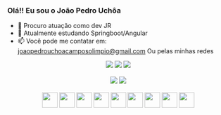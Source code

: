 ### Olá!! Eu sou o João Pedro Uchôa


- 🔭 Procuro atuação como dev JR
- 🌱 Atualmente estudando Springboot/Angular
- 📫 Você pode me contatar em: joaopedrouchoacamposolimpio@gmail.com Ou pelas minhas redes

<div align="center"> 
 <a href="https://twitter.com/JWaitForItP" target="_blank"><img src="https://img.shields.io/badge/Twitter-1DA1F2?style=for-the-badge&logo=twitter&logoColor=white" target="_blank"></a> 
  <a href = "mailto:joaopedrouchoacampos@gmail.com"><img src="https://img.shields.io/badge/-Gmail-%23333?style=for-the-badge&logo=gmail&logoColor=white" target="_blank"></a>
  <a href="https://www.linkedin.com/in/pedrouchoa/" target="_blank"><img src="https://img.shields.io/badge/-LinkedIn-%230077B5?style=for-the-badge&logo=linkedin&logoColor=white" target="_blank"></a> 
</div>

<br>

<div align="center">
	<img src="https://github-readme-stats.vercel.app/api?username=PedroUchoa&theme=midnight-purple"/>
	<img src="https://github-readme-stats-git-masterrstaa-rickstaa.vercel.app/api/top-langs/?username=PedroUchoa&layout=compact&theme=midnight-purple"/>	
</div>

<br>

<div align="center">
	<img height="35" src="https://img.shields.io/badge/Mysql-000?style=for-the-badge&logo=mysql" />
	<img height="35" src="https://img.shields.io/badge/Java-000?style=for-the-badge&logo=java" />
	<img height="35" src="https://img.shields.io/badge/Springboot-000?style=for-the-badge&logo=springboot" />
	<img height="35" src="https://img.shields.io/badge/HTML5-000?style=for-the-badge&logo=html5" />
	<img height="35" src="https://img.shields.io/badge/CSS3-000?style=for-the-badge&logo=css3&logoColor=264CE4" />
	<img height="35" src="https://img.shields.io/badge/JavaScript-000?style=for-the-badge&logo=javascript" />
	<img height="35" src="https://img.shields.io/badge/TypeScript-000?style=for-the-badge&logo=typescript" />
	<img height="35" src="https://img.shields.io/badge/React-000?style=for-the-badge&logo=react" />
	<img height="35" src="https://img.shields.io/badge/Angular-000?style=for-the-badge&logo=angular&logoColor=C3002F" />
</div>


   

